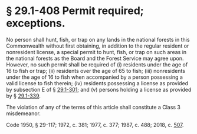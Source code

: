 # § 29.1-408 Permit required; exceptions.

<p>No person shall hunt, fish, or trap on any lands in the national forests in this Commonwealth without first obtaining, in addition to the regular resident or nonresident license, a special permit to hunt, fish, or trap on such areas in the national forests as the Board and the Forest Service may agree upon. However, no such permit shall be required of (i) residents under the age of 16 to fish or trap; (ii) residents over the age of 65 to fish; (iii) nonresidents under the age of 16 to fish when accompanied by a person possessing a valid license to fish therein; (iv) residents possessing a license as provided by subsection E of § <a href='/vacode/29.1-301/'>29.1-301</a>; and (v) persons holding a license as provided by § <a href='/vacode/29.1-339/'>29.1-339</a>.</p><p>The violation of any of the terms of this article shall constitute a Class 3 misdemeanor.</p><p>Code 1950, § 29-117; 1972, c. 381; 1977, c. 377; 1987, c. 488; 2018, c. <a href='http://lis.virginia.gov/cgi-bin/legp604.exe?181+ful+CHAP0507'>507</a>.</p>